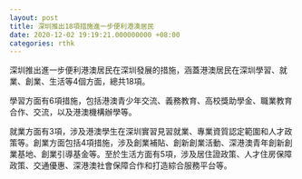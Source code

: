 ```yaml
---
layout: post
title: 深圳推出18項措施進一步便利港澳居民
date: 2020-12-02 19:19:21.000000000 +08:00
categories: rthk
---
```


深圳推出進一步便利港澳居民在深圳發展的措施，涵蓋港澳居民在深圳學習、就業、創業、生活等4個方面，總共18項。

學習方面有6項措施，包括港澳青少年交流、義務教育、高校獎助學金、職業教育合作、交流，以及港澳機構辦學等。

就業方面有3項，涉及港澳學生在深圳實習見習就業、專業資質認定範圍和人才政策等。創業方面包括4項措施，涉及創業補貼、創新創業活動、深港澳青年創新創業基地、創業引導基金等。至於生活方面有5項，涉及居住證政策、人才住房保障政策、交通優惠、深港澳社會保障合作和打造綜合服務平台等。
